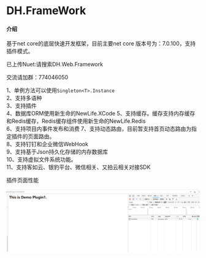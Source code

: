 # DH.FrameWork

#### 介绍
基于net core的底层快速开发框架，目前主要net core 版本号为：7.0.100，支持插件模式。

已上传Nuet:请搜索DH.Web.Framework

交流请加群：774046050


1、单例方法可以使用`Singleton<T>.Instance`  
2、支持多语种  
3、支持插件  
4、数据库ORM使用新生命的NewLife.XCode
5、支持缓存。缓存支持内存缓存和Redis缓存，Redis缓存组件使用新生命的NewLife.Redis  
6、支持项目内事件发布和消费
7、支持动态路由，目前暂支持首页动态路由为指定插件的页面路由。  
8、支持钉钉和企业微信WebHook  
9、支持基于Json持久化存储的内存数据库  
10、支持虚拟文件系统功能。  
11、支持客如云、银豹平台、微信相关、又拍云相关对接SDK



插件页面性能

![输入图片说明](image.png)